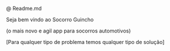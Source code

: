 @ Readme.md

Seja bem vindo ao Socorro Guincho

(o mais novo e agil app para socorros automotivos)

[Para qualquer tipo de problema temos qualquer tipo de solução]

